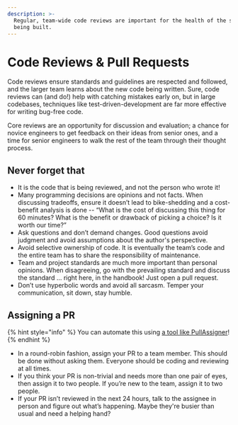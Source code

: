 ```yaml
---
description: >-
  Regular, team-wide code reviews are important for the health of the software
  being built.
---
```


# Code Reviews & Pull Requests

Code reviews ensure standards and guidelines are respected and followed, and the larger team learns about the new code being written. Sure, code reviews can \(and do!\) help with catching mistakes early on, but in large codebases, techniques like test-driven-development are far more effective for writing bug-free code.

Core reviews are an opportunity for discussion and evaluation; a chance for novice engineers to get feedback on their ideas from senior ones, and a time for senior engineers to walk the rest of the team through their thought process.

## Never forget that

* It is the code that is being reviewed, and not the person who wrote it!
* Many programming decisions are opinions and not facts. When discussing tradeoffs, ensure it doesn’t lead to bike-shedding and a cost-benefit analysis is done -- “What is the cost of discussing this thing for 60 minutes? What is the benefit or drawback of picking a choice? Is it worth our time?” 
* Ask questions and don’t demand changes. Good questions avoid judgment and avoid assumptions about the author's perspective.
* Avoid selective ownership of code. It is eventually the team’s code and the entire team has to share the responsibility of maintenance. 
* Team and project standards are much more important than personal opinions. When disagreeing, go with the prevailing standard and discuss the standard ... right here, in the handbook! Just open a pull request.
* Don’t use hyperbolic words and avoid all sarcasm. Temper your communication, sit down, stay humble. 

## Assigning a PR

{% hint style="info" %}
You can automate this using [a tool like PullAssigner](https://pullpanda.com/assigner/)!
{% endhint %}

* In a round-robin fashion, assign your PR to a team member. This should be done without asking them. Everyone should be coding and reviewing at all times. 
* If you think your PR is non-trivial and needs more than one pair of eyes, then assign it to two people. If you’re new to the team, assign it to two people.
* If your PR isn’t reviewed in the next 24 hours, talk to the assignee in person and figure out what’s happening. Maybe they're busier than usual and need a helping hand?

